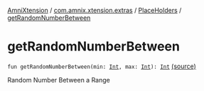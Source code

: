 [AmniXtension](../../index.md) / [com.amnix.xtension.extras](../index.md) / [PlaceHolders](index.md) / [getRandomNumberBetween](./get-random-number-between.md)

# getRandomNumberBetween

`fun getRandomNumberBetween(min: `[`Int`](https://kotlinlang.org/api/latest/jvm/stdlib/kotlin/-int/index.html)`, max: `[`Int`](https://kotlinlang.org/api/latest/jvm/stdlib/kotlin/-int/index.html)`): `[`Int`](https://kotlinlang.org/api/latest/jvm/stdlib/kotlin/-int/index.html) [(source)](https://github.com/AmniX/AmniXTension/tree/master/AmniXtension/src/main/java/com/amnix/xtension/extras/PlaceHolders.kt#L18)

Random Number Between a Range

